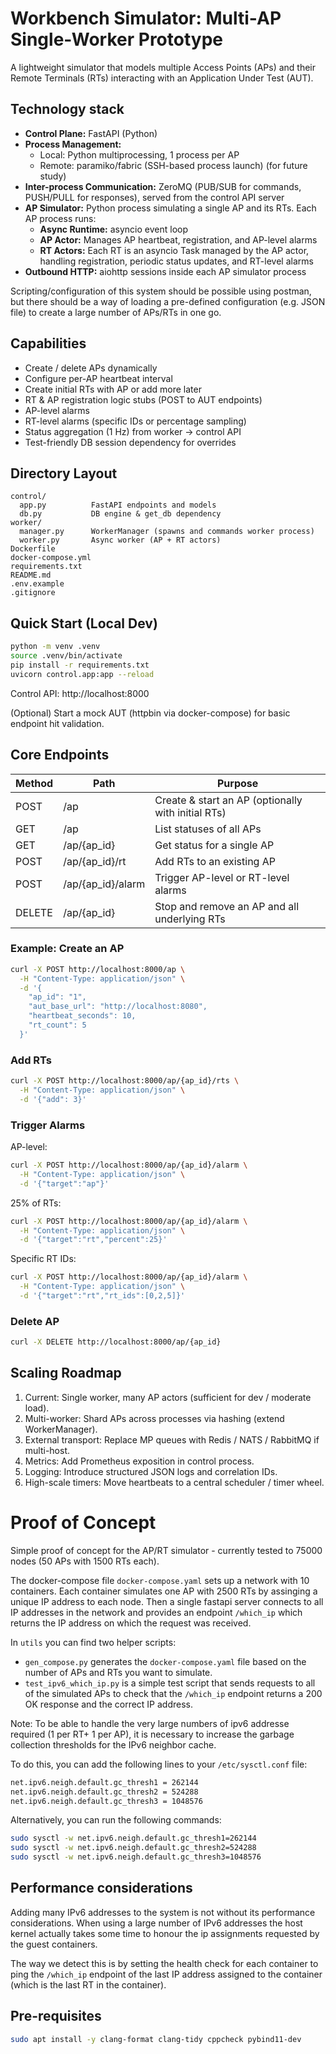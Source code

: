 # Workbench Simulator: Multi-AP Single-Worker Prototype

A lightweight simulator that models multiple Access Points (APs) and their Remote Terminals (RTs) interacting with an
Application Under Test (AUT).

## Technology stack

- **Control Plane:** FastAPI (Python)
- **Process Management:**
  - Local: Python multiprocessing, 1 process per AP
  - Remote: paramiko/fabric (SSH-based process launch) (for future study)
- **Inter-process Communication:** ZeroMQ (PUB/SUB for commands, PUSH/PULL for responses), served from the control API
  server
- **AP Simulator:** Python process simulating a single AP and its RTs. Each AP process runs:
  - **Async Runtime:** asyncio event loop
  - **AP Actor:** Manages AP heartbeat, registration, and AP-level alarms
  - **RT Actors:** Each RT is an asyncio Task managed by the AP actor, handling registration, periodic status updates,
    and RT-level alarms
- **Outbound HTTP:** aiohttp sessions inside each AP simulator process

Scripting/configuration of this system should be possible using postman, but there should be a way of loading a
pre-defined configuration (e.g. JSON file) to create a large number of APs/RTs in one go.

## Capabilities

- Create / delete APs dynamically
- Configure per-AP heartbeat interval
- Create initial RTs with AP or add more later
- RT & AP registration logic stubs (POST to AUT endpoints)
- AP-level alarms
- RT-level alarms (specific IDs or percentage sampling)
- Status aggregation (1 Hz) from worker → control API
- Test-friendly DB session dependency for overrides

## Directory Layout

```
control/
  app.py          FastAPI endpoints and models
  db.py           DB engine & get_db dependency
worker/
  manager.py      WorkerManager (spawns and commands worker process)
  worker.py       Async worker (AP + RT actors)
Dockerfile
docker-compose.yml
requirements.txt
README.md
.env.example
.gitignore
```

## Quick Start (Local Dev)

```bash
python -m venv .venv
source .venv/bin/activate
pip install -r requirements.txt
uvicorn control.app:app --reload
```

Control API: http://localhost:8000

(Optional) Start a mock AUT (httpbin via docker-compose) for basic endpoint hit validation.

## Core Endpoints

| Method | Path              | Purpose                                            |
| ------ | ----------------- | -------------------------------------------------- |
| POST   | /ap               | Create & start an AP (optionally with initial RTs) |
| GET    | /ap               | List statuses of all APs                           |
| GET    | /ap/{ap_id}       | Get status for a single AP                         |
| POST   | /ap/{ap_id}/rt    | Add RTs to an existing AP                          |
| POST   | /ap/{ap_id}/alarm | Trigger AP-level or RT-level alarms                |
| DELETE | /ap/{ap_id}       | Stop and remove an AP and all underlying RTs       |

### Example: Create an AP

```bash
curl -X POST http://localhost:8000/ap \
  -H "Content-Type: application/json" \
  -d '{
    "ap_id": "1",
    "aut_base_url": "http://localhost:8080",
    "heartbeat_seconds": 10,
    "rt_count": 5
  }'
```

### Add RTs

```bash
curl -X POST http://localhost:8000/ap/{ap_id}/rts \
  -H "Content-Type: application/json" \
  -d '{"add": 3}'
```

### Trigger Alarms

AP-level:

```bash
curl -X POST http://localhost:8000/ap/{ap_id}/alarm \
  -H "Content-Type: application/json" \
  -d '{"target":"ap"}'
```

25% of RTs:

```bash
curl -X POST http://localhost:8000/ap/{ap_id}/alarm \
  -H "Content-Type: application/json" \
  -d '{"target":"rt","percent":25}'
```

Specific RT IDs:

```bash
curl -X POST http://localhost:8000/ap/{ap_id}/alarm \
  -H "Content-Type: application/json" \
  -d '{"target":"rt","rt_ids":[0,2,5]}'
```

### Delete AP

```bash
curl -X DELETE http://localhost:8000/ap/{ap_id}
```

## Scaling Roadmap

1. Current: Single worker, many AP actors (sufficient for dev / moderate load).
2. Multi-worker: Shard APs across processes via hashing (extend WorkerManager).
3. External transport: Replace MP queues with Redis / NATS / RabbitMQ if multi-host.
4. Metrics: Add Prometheus exposition in control process.
5. Logging: Introduce structured JSON logs and correlation IDs.
6. High-scale timers: Move heartbeats to a central scheduler / timer wheel.

# Proof of Concept

Simple proof of concept for the AP/RT simulator - currently tested to 75000 nodes (50 APs with 1500 RTs each).

The docker-compose file `docker-compose.yaml` sets up a network with 10 containers. Each container simulates one AP with
2500 RTs by assinging a unique IP address to each node. Then a single fastapi server connects to all IP addresses in the
network and provides an endpoint `/which_ip` which returns the IP address on which the request was received.

In `utils` you can find two helper scripts:

- `gen_compose.py` generates the `docker-compose.yaml` file based on the number of APs and RTs you want to simulate.
- `test_ipv6_which_ip.py` is a simple test script that sends requests to all of the simulated APs to check that the
  `/which_ip` endpoint returns a 200 OK response and the correct IP address.

Note: To be able to handle the very large numbers of ipv6 addresse required (1 per RT+ 1 per AP), it is necessary to
increase the garbage collection thresholds for the IPv6 neighbor cache.

To do this, you can add the following lines to your `/etc/sysctl.conf` file:

```bash
net.ipv6.neigh.default.gc_thresh1 = 262144
net.ipv6.neigh.default.gc_thresh2 = 524288
net.ipv6.neigh.default.gc_thresh3 = 1048576
```

Alternatively, you can run the following commands:

```bash
sudo sysctl -w net.ipv6.neigh.default.gc_thresh1=262144
sudo sysctl -w net.ipv6.neigh.default.gc_thresh2=524288
sudo sysctl -w net.ipv6.neigh.default.gc_thresh3=1048576
```

## Performance considerations

Adding many IPv6 addresses to the system is not without its performance considerations. When using a large number of
IPv6 addresses the host kernel actually takes some time to honour the ip assignments requested by the guest containers.

The way we detect this is by setting the health check for each container to ping the `/which_ip` endpoint of the last IP
address assigned to the container (which is the last RT in the container).

## Pre-requisites

```bash
sudo apt install -y clang-format clang-tidy cppcheck pybind11-dev
```
